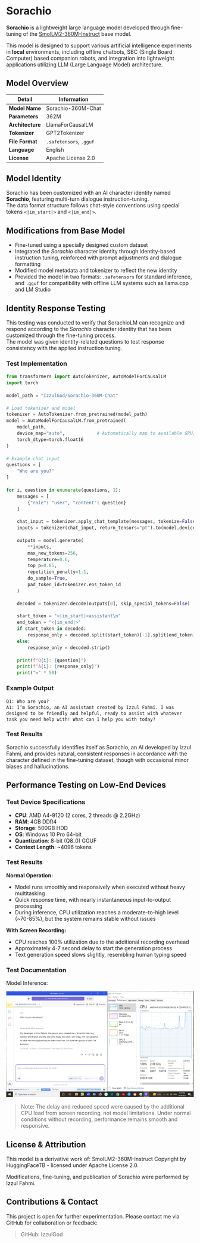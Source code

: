 # Sorachio

**Sorachio** is a lightweight large language model developed through fine-tuning of the [SmolLM2-360M-Instruct](https://huggingface.co/HuggingFaceTB/SmolLM2-360M-Instruct) base model.

This model is designed to support various artificial intelligence experiments in **local** environments, including offline chatbots, SBC (Single Board Computer) based companion robots, and integration into lightweight applications utilizing LLM (Large Language Model) architecture.

## Model Overview

| **Detail**         | **Information**                            |
|--------------------|---------------------------------------------|
| **Model Name**     | Sorachio-360M-Chat                         |           
| **Parameters**     | 362M                                       |
| **Architecture**   | LlamaForCausalLM                               |
| **Tokenizer**      | GPT2Tokenizer                               |
| **File Format**    | `.safetensors`, `.gguf`                    |
| **Language**       | English                                    |
| **License**        | Apache License 2.0                         |

## Model Identity

Sorachio has been customized with an AI character identity named **Sorachio**, featuring multi-turn dialogue instruction-tuning.  
The data format structure follows chat-style conventions using special tokens `<|im_start|>` and `<|im_end|>`.

## Modifications from Base Model

- Fine-tuned using a specially designed custom dataset
- Integrated the *Sorachio* character identity through identity-based instruction tuning, reinforced with prompt adjustments and dialogue formatting
- Modified model metadata and tokenizer to reflect the new identity
- Provided the model in two formats: `.safetensors` for standard inference, and `.gguf` for compatibility with offline LLM systems such as llama.cpp and LM Studio

## Identity Response Testing

This testing was conducted to verify that SorachioLM can recognize and respond according to the *Sorachio* character identity that has been customized through the fine-tuning process.  
The model was given identity-related questions to test response consistency with the applied instruction tuning.

### Test Implementation


```python
from transformers import AutoTokenizer, AutoModelForCausalLM
import torch

model_path = "IzzulGod/Sorachio-360M-Chat"

# Load tokenizer and model
tokenizer = AutoTokenizer.from_pretrained(model_path)
model = AutoModelForCausalLM.from_pretrained(
    model_path,
    device_map="auto",            # Automatically map to available GPU/CPU
    torch_dtype=torch.float16     
)

# Example chat input
questions = [
    "Who are you?"
]

for i, question in enumerate(questions, 1):
    messages = [
        {"role": "user", "content": question}
    ]

    chat_input = tokenizer.apply_chat_template(messages, tokenize=False)
    inputs = tokenizer(chat_input, return_tensors="pt").to(model.device)

    outputs = model.generate(
        **inputs,
        max_new_tokens=256,
        temperature=0.6,
        top_p=0.85,
        repetition_penalty=1.1,
        do_sample=True,
        pad_token_id=tokenizer.eos_token_id
    )

    decoded = tokenizer.decode(outputs[0], skip_special_tokens=False)

    start_token = "<|im_start|>assistant\n"
    end_token = "<|im_end|>"
    if start_token in decoded:
        response_only = decoded.split(start_token)[-1].split(end_token)[0].strip()
    else:
        response_only = decoded.strip()

    print(f"Q{i}: {question}")
    print(f"A{i}: {response_only}")
    print("=" * 50)
```


### Example Output

```
Q1: Who are you?
A1: I’m Sorachio, an AI assistant created by Izzul Fahmi. I was designed to be friendly and helpful, ready to assist with whatever task you need help with! What can I help you with today?
```


### Test Results

Sorachio successfully identifies itself as Sorachio, an AI developed by Izzul Fahmi, and provides natural, consistent responses in accordance with the character defined in the fine-tuning dataset, though with occasional minor biases and hallucinations.

## Performance Testing on Low-End Devices

### Test Device Specifications

- **CPU**: AMD A4-9120 (2 cores, 2 threads @ 2.2GHz)
- **RAM**: 4GB DDR4
- **Storage**: 500GB HDD
- **OS**: Windows 10 Pro 64-bit
- **Quantization**: 8-bit (Q8_0) GGUF
- **Context Length**: ~4096 tokens

### Test Results

**Normal Operation:**
- Model runs smoothly and responsively when executed without heavy multitasking
- Quick response time, with nearly instantaneous input-to-output processing
- During inference, CPU utilization reaches a moderate-to-high level (~70-85%), but the system remains stable without issues

**With Screen Recording:**
- CPU reaches 100% utilization due to the additional recording overhead
- Approximately 4-7 second delay to start the generation process
- Text generation speed slows slightly, resembling human typing speed

### Test Documentation

Model Inference:

![Inference Screenshot](assets/sorachio-inference-ss.png)

> Note: The delay and reduced speed were caused by the additional CPU load from screen recording, not model limitations. Under normal conditions without recording, performance remains smooth and responsive.

## License & Attribution

This model is a derivative work of:
SmolLM2-360M-Instruct
Copyright by HuggingFaceTB - licensed under Apache License 2.0.

Modifications, fine-tuning, and publication of Sorachio were performed by Izzul Fahmi.

## Contributions & Contact

This project is open for further experimentation.
Please contact me via GitHub for collaboration or feedback:

> GitHub: IzzulGod
